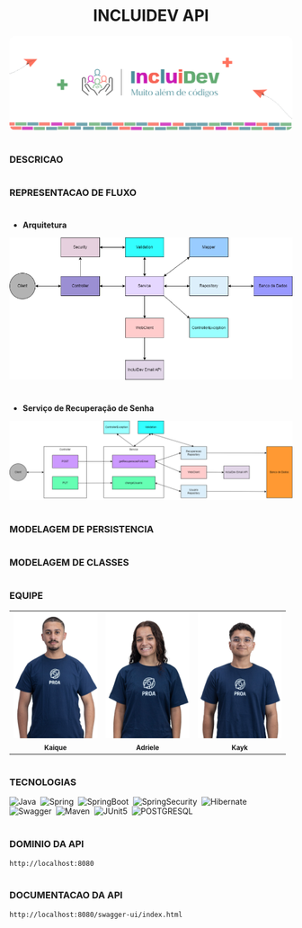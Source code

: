 <h1 align=center>INCLUIDEV API</h1>

<div align="center">
  <img src="pictures/banner.png" style="border-radius: 10px;">
</div>

#
### DESCRICAO

#
### REPRESENTACAO DE FLUXO

# 
- **Arquitetura**

<div align="center">
  <img src="pictures/arquitetura.png" width="600px;">
</div>

# 
- **Serviço de Recuperação de Senha**

<div align="center">
  <img src="pictures/arquitetura-recuperacao-senha.png" width="600px;">
</div>

#
### MODELAGEM DE PERSISTENCIA

#
### MODELAGEM DE CLASSES

#
### EQUIPE

<table align="center">
  <tr>
    <td align="center">
      <a href="https://github.com/kaiquesouzasantos" title="Github Kaique">
        <img src="pictures/KAIQUE.jpeg" width="150px;" alt="Foto de Kaique Souza Santos"/><br>
        <sub>
          <b>Kaique</b>
        </sub>
      </a>
    </td>
    <td align="center">
      <a href="https://github.com/adriele7" title="Github Adriele">
        <img src="pictures/ADRIELE.jpeg" width="150px;" alt="Foto de Adriele Lima Santos"/><br>
        <sub>
          <b>Adriele</b>
        </sub>
      </a>
    </td>
    <td align="center">
      <a href="https://github.com/Kayk-Dev" title="Github Kayky">
        <img src="pictures/KAYKY.jpeg" width="150px;" alt="Foto de Kayk Messias Gomes"/><br>
        <sub>
          <b>Kayk</b>
        </sub>
      </a>
    </td>
  </tr>
</table>

#
### TECNOLOGIAS

![Java](https://img.shields.io/badge/Java-0D1117?style=for-the-badge&logo=openjdk&logoColor=white&labelColor=0D1117)&nbsp;
![Spring](https://img.shields.io/badge/Spring-0D1117?style=for-the-badge&logo=spring&logoColor=107C10&labelColor=0D1117)&nbsp;
![SpringBoot](https://img.shields.io/badge/Spring_Boot-0D1117?style=for-the-badge&logo=springboot&logoColor=239120&labelColor=0D1117)&nbsp;
![SpringSecurity](https://img.shields.io/badge/Spring_Security-0D1117?style=for-the-badge&logo=Spring-Security&logoColor=239120&labelColor=0D1117)&nbsp;
![Hibernate](https://img.shields.io/badge/Hibernate-0D1117?style=for-the-badge&logo=Hibernate&logoColor=239120&labelColor=0D1117)&nbsp;
![Swagger](https://img.shields.io/badge/Swagger-0D1117?style=for-the-badge&logo=Swagger&logoColor=85EA2D&labelColor=0D1117)&nbsp;
![Maven](https://img.shields.io/badge/apache_maven-0D1117?style=for-the-badge&logo=apachemaven&logoColor=E34F26&labelColor=0D1117)&nbsp;
![JUnit5](https://img.shields.io/badge/Junit5-0D1117?style=for-the-badge&logo=junit5&logoColor=25A162&labelColor=0D1117)&nbsp;
![POSTGRESQL](https://img.shields.io/badge/PostgreSQL-0D1117?style=for-the-badge&logo=postgresql&labelColor=0D1117)&nbsp;

#
### DOMINIO DA API

```
http://localhost:8080
```

#
### DOCUMENTACAO DA API

```
http://localhost:8080/swagger-ui/index.html
```
